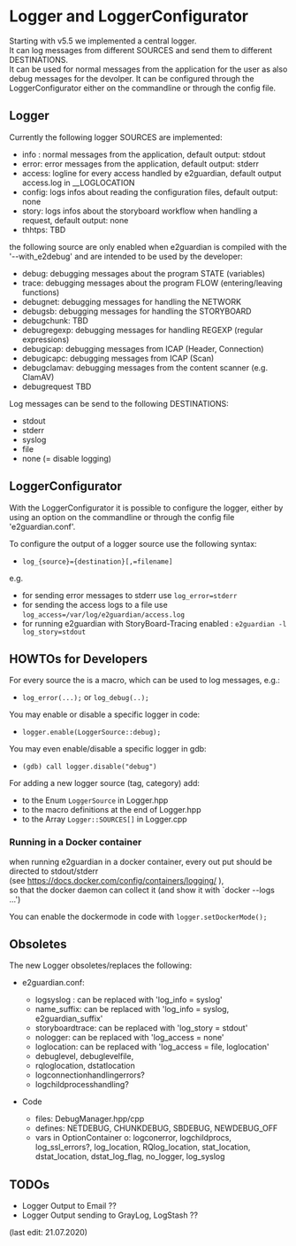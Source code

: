 # Logger and LoggerConfigurator

Starting with v5.5 we implemented a central logger.  
It can log messages from different SOURCES and send them to different DESTINATIONS.  
It can be used for normal messages from the application for the user as also debug messages for the devolper.
It can be configured through the LoggerConfigurator either on the commandline or through the config file.

## Logger

Currently the following logger SOURCES are implemented:

- info :  normal messages from the application, default output: stdout
- error:  error messages from the application, default output: stderr
- access: logline for every access handled by e2guardian, default output access.log in __LOGLOCATION
- config: logs infos about reading the configuration files, default output: none
- story:  logs infos about the storyboard workflow when handling a request, default output: none
- thhtps: TBD

the following source are only enabled when e2guardian is compiled with the '--with_e2debug' and are intended to be used by the developer:

- debug:        debugging messages about the program STATE (variables)
- trace:        debugging messages about the program FLOW (entering/leaving functions)
- debugnet:     debugging messages for handling the NETWORK
- debugsb:      debugging messages for handling the STORYBOARD
- debugchunk:   TBD
- debugregexp:  debugging messages for handling REGEXP (regular expressions)
- debugicap:    debugging messages from ICAP (Header, Connection)
- debugicapc:   debugging messages from ICAP (Scan)
- debugclamav:  debugging messages from the content scanner (e.g. ClamAV)
- debugrequest  TBD

Log messages can be send to the following DESTINATIONS:

- stdout
- stderr
- syslog
- file
- none (= disable logging)

## LoggerConfigurator

With the LoggerConfigurator it is possible to configure the logger, either by using an option on the commandline or through the config file 'e2guardian.conf'.

To configure the output of a logger source use the following syntax:

- `log_{source}={destination}[,=filename]`

e.g.

- for sending error messages to stderr use  `log_error=stderr`  
- for sending the access logs to a file use `log_access=/var/log/e2guardian/access.log`
- for running e2guardian with StoryBoard-Tracing enabled : `e2guardian -l log_story=stdout`

## HOWTOs for Developers

For every source the is a macro, which can be used to log messages, e.g.:  

- `log_error(...);` or `log_debug(..);`


You may enable or disable a specific logger in code:

- `logger.enable(LoggerSource::debug);`

You may even enable/disable a specific logger in gdb:

- `(gdb) call logger.disable("debug")`

For adding a new logger source (tag, category) add:

- to the Enum `LoggerSource` in Logger.hpp
- to the macro definitions at the end of Logger.hpp
- to the Array `Logger::SOURCES[]` in Logger.cpp

### Running in a Docker container

when running e2guardian in a docker container, every out put should be directed to stdout/stderr  
(see <https://docs.docker.com/config/containers/logging/> ),  
so that the docker daemon can collect it (and show it with `docker --logs ...')  

You can enable the dockermode in code with `logger.setDockerMode();`

## Obsoletes

The new Logger obsoletes/replaces the following:

- e2guardian.conf:
  - logsyslog :       can be replaced with 'log_info = syslog'
  - name_suffix:      can be replaced with 'log_info = syslog, e2guardian_suffix'
  - storyboardtrace:  can be replaced with 'log_story = stdout'
  - nologger:         can be replaced with 'log_access = none'
  - loglocation:      can be replaced with 'log_access = file, loglocation'
  - debuglevel, debuglevelfile,
  - rqloglocation, dstatlocation
  - logconnectionhandlingerrors?
  - logchildprocesshandling?

- Code
  - files: DebugManager.hpp/cpp
  - defines: NETDEBUG, CHUNKDEBUG, SBDEBUG, NEWDEBUG_OFF
  - vars in OptionContainer o: logconerror, logchildprocs, log_ssl_errors?, log_location, RQlog_location, stat_location, dstat_location, dstat_log_flag, no_logger, log_syslog


## TODOs

- Logger Output to Email ??
- Logger Output sending to GrayLog, LogStash ??

(last edit: 21.07.2020)

